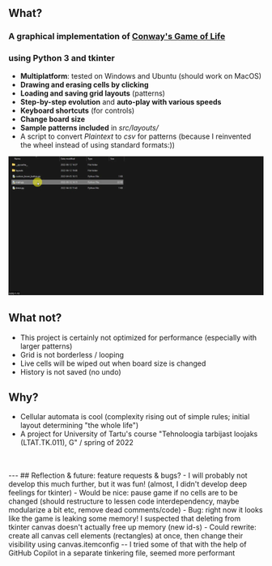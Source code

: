

## What?
### **A graphical implementation of [Conway's Game of Life](https://en.wikipedia.org/wiki/Conway%27s_Game_of_Life)**
### **using Python 3 and tkinter**
- **Multiplatform**: tested on Windows and Ubuntu (should work on MacOS)
- **Drawing and erasing cells by clicking**
- **Loading and saving grid layouts** (patterns)
- **Step-by-step evolution** and **auto-play with various speeds**
- **Keyboard shortcuts** (for controls)
- **Change board size**
- **Sample patterns included** in *src/layouts/*
- A script to convert *Plaintext* to *csv* for patterns (because I reinvented the wheel instead of using standard formats:))

![Demonstration of the program](./README_Showcase_Animation.webp)

## What not?
- This project is certainly not optimized for performance (especially with larger patterns)
- Grid is not borderless / looping
- Live cells will be wiped out when board size is changed
- History is not saved (no undo)

## Why?
- Cellular automata is cool (complexity rising out of simple rules; initial layout determining "the whole life")
- A project for University of Tartu's course "Tehnoloogia tarbijast loojaks (LTAT.TK.011), G" / spring of 2022
<br>
<br>
---
## Reflection & future: feature requests & bugs?
- I will probably not develop this much further, but it was fun! (almost, I didn't develop deep feelings for tkinter)
- Would be nice: pause game if no cells are to be changed (should restructure to lessen code interdependency, maybe modularize a bit etc, remove dead comments/code)
- Bug: right now it looks like the game is leaking some memory! I suspected that deleting from tkinter canvas doesn't actually free up memory (new id-s)
- Could rewrite: create all canvas cell elements (rectangles) at once, then change their visibility using canvas.itemconfig -- I tried some of that with the help of GitHub Copilot in a separate tinkering file, seemed more performant
